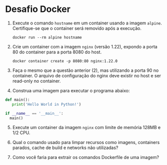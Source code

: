 # Desafio Docker

1. Execute o comando `hostname` em um container usando a imagem `alpine`. Certifique-se que o container será removido após a execução.

   ```
   docker run --rm alpine hostname
   ```

2. Crie um container com a imagem `nginx` (versão 1.22), expondo a porta 80 do container para a porta 8080 do host.

   ```
   docker container create -p 8080:80 nginx:1.22.0
   ```

3. Faça o mesmo que a questão anterior (2), mas utilizando a porta 90 no container. O arquivo de configuração do nginx deve existir no host e ser read-only no container.

4. Construa uma imagem para executar o programa abaixo:

```python
def main():
   print('Hello World in Python!')

if __name__ == '__main__':
  main()
```

5. Execute um container da imagem `nginx` com limite de memória 128MB e 1/2 CPU.

6. Qual o comando usado para limpar recursos como imagens, containers parados, cache de build e networks não utilizadas?

7. Como você faria para extrair os comandos Dockerfile de uma imagem?
